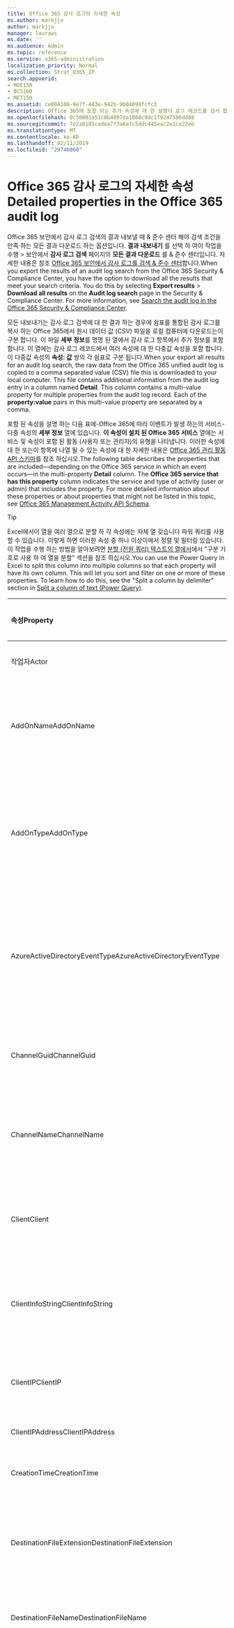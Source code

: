 ```yaml
---
title: Office 365 감사 로그의 자세한 속성
ms.author: markjjo
author: markjjo
manager: laurawi
ms.date: ''
ms.audience: Admin
ms.topic: reference
ms.service: o365-administration
localization_priority: Normal
ms.collection: Strat_O365_IP
search.appverid:
- MOE150
- BCS160
- MET150
ms.assetid: ce004100-9e7f-443e-942b-9b04098fcfc3
description: Office 365에 포함 되는 추가 속성에 대 한 설명이 로그 레코드를 감사 합니다.
ms.openlocfilehash: 0c50001a51c0b4097da1080c9dc1f9247506dd08
ms.sourcegitcommit: 7e2a0185cadea7f3a6afc5ddc445eac2e1ce22eb
ms.translationtype: MT
ms.contentlocale: ko-KR
ms.lasthandoff: 02/11/2019
ms.locfileid: "29740860"
---
```

# <a name="detailed-properties-in-the-office-365-audit-log"></a><span data-ttu-id="ecadb-103">Office 365 감사 로그의 자세한 속성</span><span class="sxs-lookup"><span data-stu-id="ecadb-103">Detailed properties in the Office 365 audit log</span></span>

<span data-ttu-id="ecadb-p101">Office 365 보안에서 감사 로그 검색의 결과 내보낼 때 &amp; 준수 센터 해야 검색 조건을 만족 하는 모든 결과 다운로드 하는 옵션입니다. **결과 내보내기** 를 선택 하 여이 작업을 수행 \> 보안에서 **감사 로그 검색** 페이지의 **모든 결과 다운로드** 를 &amp; 준수 센터입니다. 자세한 내용은 참조 [Office 365 보안에서 감사 로그를 검색 &amp; 준수 센터](search-the-audit-log-in-security-and-compliance.md)합니다.</span><span class="sxs-lookup"><span data-stu-id="ecadb-p101">When you export the results of an audit log search from the Office 365 Security &amp; Compliance Center, you have the option to download all the results that meet your search criteria. You do this by selecting **Export results** \> **Download all results** on the **Audit log search** page in the Security &amp; Compliance Center. For more information, see [Search the audit log in the Office 365 Security &amp; Compliance Center](search-the-audit-log-in-security-and-compliance.md).</span></span>
  
 <span data-ttu-id="ecadb-p102">모든 내보내기는 감사 로그 검색에 대 한 결과 하는 경우에 쉼표를 통합된 감사 로그를 복사 하는 Office 365에서 원시 데이터 값 (CSV) 파일을 로컬 컴퓨터에 다운로드는이 구분 합니다. 이 파일 **세부 정보**를 명명 된 열에서 감사 로그 항목에서 추가 정보를 포함 합니다. 이 열에는 감사 로그 레코드에서 여러 속성에 대 한 다중값 속성을 포함 합니다. 이 다중값 속성의 **속성: 값** 쌍의 각 쉼표로 구분 됩니다.</span><span class="sxs-lookup"><span data-stu-id="ecadb-p102">When your export all results for an audit log search, the raw data from the Office 365 unified audit log is copied to a comma separated value (CSV) file this is downloaded to your local computer. This file contains additional information from the audit log entry in a column named **Detail**. This column contains a multi-value property for multiple properties from the audit log record. Each of the **property:value** pairs in this multi-value property are separated by a comma.</span></span> 
  
<span data-ttu-id="ecadb-p103">포함 된 속성을 설명 하는 다음 표에-Office 365에 따라 이벤트가 발생 하는의 서비스-다중 속성의 **세부 정보** 열에 있습니다. **이 속성이 설치 된 Office 365 서비스** 열에는 서비스 및 속성이 포함 된 활동 (사용자 또는 관리자)의 유형을 나타냅니다. 이러한 속성에 대 한 또는이 항목에 나열 될 수 있는 속성에 대 한 자세한 내용은 [Office 365 관리 활동 API 스키마](https://go.microsoft.com/fwlink/p/?LinkId=717993)를 참조 하십시오.</span><span class="sxs-lookup"><span data-stu-id="ecadb-p103">The following table describes the properties that are included—depending on the Office 365 service in which an event occurs—in the multi-property **Detail** column. The **Office 365 service that has this property** column indicates the service and type of activity (user or admin) that includes the property. For more detailed information about these properties or about properties that might not be listed in this topic, see [Office 365 Management Activity API Schema](https://go.microsoft.com/fwlink/p/?LinkId=717993).</span></span>
  
> [!TIP]
> <span data-ttu-id="ecadb-p104">Excel에서이 열을 여러 열으로 분할 하 각 속성에는 자체 열 갖습니다 파워 쿼리를 사용할 수 있습니다. 이렇게 하면 이러한 속성 중 하나 이상이에서 정렬 및 필터링 있습니다. 이 작업을 수행 하는 방법을 알아보려면 [분할 (전원 쿼리) 텍스트의 열에서](https://support.office.com/article/5282d425-6dd0-46ca-95bf-8e0da9539662)에서 "구분 기호로 사용 하 여 열을 분할" 섹션을 참조 하십시오.</span><span class="sxs-lookup"><span data-stu-id="ecadb-p104">You can use the Power Query in Excel to split this column into multiple columns so that each property will have its own column. This will let you sort and filter on one or more of these properties. To learn how to do this, see the "Split a column by delimiter" section in [Split a column of text (Power Query)](https://support.office.com/article/5282d425-6dd0-46ca-95bf-8e0da9539662).</span></span> 
  
|<span data-ttu-id="ecadb-117">**속성**</span><span class="sxs-lookup"><span data-stu-id="ecadb-117">**Property**</span></span>|<span data-ttu-id="ecadb-118">**설명**</span><span class="sxs-lookup"><span data-stu-id="ecadb-118">**Description**</span></span>|<span data-ttu-id="ecadb-119">**이 속성에는 office 365 서비스**</span><span class="sxs-lookup"><span data-stu-id="ecadb-119">**Office 365 service that has this property**</span></span>|
|:-----|:-----|:-----|
|<span data-ttu-id="ecadb-120">작업자</span><span class="sxs-lookup"><span data-stu-id="ecadb-120">Actor</span></span>  <br/> |<span data-ttu-id="ecadb-121">작업을 수행 하는 사용자 또는 서비스 계정입니다.</span><span class="sxs-lookup"><span data-stu-id="ecadb-121">The user or service account that performed the action.</span></span> |<span data-ttu-id="ecadb-122">Azure Active Directory</span><span class="sxs-lookup"><span data-stu-id="ecadb-122">Azure Active Directory</span></span>  <br/> |
|<span data-ttu-id="ecadb-123">AddOnName</span><span class="sxs-lookup"><span data-stu-id="ecadb-123">AddOnName</span></span>  <br/> |<span data-ttu-id="ecadb-p105">추가 기능을 추가, 제거 또는 팀에서 업데이트 된의 이름입니다. 추가 기능에서 Microsoft 팀의 유형은 bot, 연결선, 또는 탭 합니다.</span><span class="sxs-lookup"><span data-stu-id="ecadb-p105">The name of an add-on that was added, removed, or updated in a team. The type of add-ons in Microsoft Teams are a bot, a connector, or a tab.</span></span>  <br/> |<span data-ttu-id="ecadb-126">Microsoft Teams</span><span class="sxs-lookup"><span data-stu-id="ecadb-126">Microsoft Teams</span></span>  <br/> |
|<span data-ttu-id="ecadb-127">AddOnType</span><span class="sxs-lookup"><span data-stu-id="ecadb-127">AddOnType</span></span>  <br/> |<span data-ttu-id="ecadb-p106">종류 추가, 제거 되었거나 팀에서 업데이트 하는 추가 기능입니다. 다음 값에는 추가 기능 유형을 나타냅니다.</span><span class="sxs-lookup"><span data-stu-id="ecadb-p106">The type of an add-on that was added, removed, or updated in a team. The following values indicate the type of add-on.  </span></span><br/> <span data-ttu-id="ecadb-130">**1** -bot을 나타냅니다.</span><span class="sxs-lookup"><span data-stu-id="ecadb-130">**1** - Indicates a bot.</span></span><br/> <span data-ttu-id="ecadb-131">**2** -커넥터를 나타냅니다.</span><span class="sxs-lookup"><span data-stu-id="ecadb-131">**2** - Indicates a connector.</span></span><br/> <span data-ttu-id="ecadb-132">**3** -탭을 나타냅니다.</span><span class="sxs-lookup"><span data-stu-id="ecadb-132">**3** - Indicates a tab.</span></span> |<span data-ttu-id="ecadb-133">Microsoft Teams</span><span class="sxs-lookup"><span data-stu-id="ecadb-133">Microsoft Teams</span></span>  <br/> |
|<span data-ttu-id="ecadb-134">AzureActiveDirectoryEventType</span><span class="sxs-lookup"><span data-stu-id="ecadb-134">AzureActiveDirectoryEventType</span></span>  <br/> |<span data-ttu-id="ecadb-p107">Azure Active Directory 이벤트의 형식입니다. 다음 값은 이벤트의 종류를 나타냅니다.</span><span class="sxs-lookup"><span data-stu-id="ecadb-p107">The type of Azure Active Directory event. The following values indicate the type of event.  </span></span><br/> <span data-ttu-id="ecadb-137">**0** -계정 로그인 이벤트를 나타냅니다.</span><span class="sxs-lookup"><span data-stu-id="ecadb-137">**0** - Indicates an account login event.</span></span><br/> <span data-ttu-id="ecadb-138">**1** -Azure 응용 프로그램 보안 이벤트를 나타냅니다.</span><span class="sxs-lookup"><span data-stu-id="ecadb-138">**1** - Indicates an Azure application security event.</span></span> |<span data-ttu-id="ecadb-139">Azure Active Directory</span><span class="sxs-lookup"><span data-stu-id="ecadb-139">Azure Active Directory</span></span>  <br/> |
|<span data-ttu-id="ecadb-140">ChannelGuid</span><span class="sxs-lookup"><span data-stu-id="ecadb-140">ChannelGuid</span></span>  <br/> |<span data-ttu-id="ecadb-p108">Microsoft 팀의 채널의 ID입니다. 채널에 있는 팀 **TeamName** 및 **TeamGuid** 속성에 의해 식별 됩니다.</span><span class="sxs-lookup"><span data-stu-id="ecadb-p108">The ID of a Microsoft Teams channel. The team that the channel is located in is identified by the **TeamName** and **TeamGuid** properties.  </span></span><br/> |<span data-ttu-id="ecadb-143">Microsoft Teams</span><span class="sxs-lookup"><span data-stu-id="ecadb-143">Microsoft Teams</span></span>  <br/> |
|<span data-ttu-id="ecadb-144">ChannelName</span><span class="sxs-lookup"><span data-stu-id="ecadb-144">ChannelName</span></span>  <br/> |<span data-ttu-id="ecadb-p109">Microsoft 팀의 채널의 이름입니다. 채널에 있는 팀 **TeamName** 및 **TeamGuid** 속성에 의해 식별 됩니다.</span><span class="sxs-lookup"><span data-stu-id="ecadb-p109">The name of a Microsoft Teams channel. The team that the channel is located in is identified by the **TeamName** and **TeamGuid** properties.  </span></span><br/> |<span data-ttu-id="ecadb-147">Microsoft Teams</span><span class="sxs-lookup"><span data-stu-id="ecadb-147">Microsoft Teams</span></span>  <br/> |
|<span data-ttu-id="ecadb-148">Client</span><span class="sxs-lookup"><span data-stu-id="ecadb-148">Client</span></span>  <br/> |<span data-ttu-id="ecadb-149">클라이언트 장치, 운영 체제, 장치 및 로그인 이벤트 (예: Nokia Lumia 920;에 사용 되는 장치 브라우저 Windows Phone 8; IE 모바일 11)입니다.</span><span class="sxs-lookup"><span data-stu-id="ecadb-149">The client device, the device OS, and the device browser used for the login event (for example, Nokia Lumia 920; Windows Phone 8; IE Mobile 11).</span></span>  <br/> |<span data-ttu-id="ecadb-150">Azure Active Directory</span><span class="sxs-lookup"><span data-stu-id="ecadb-150">Azure Active Directory</span></span>  <br/> |
|<span data-ttu-id="ecadb-151">ClientInfoString</span><span class="sxs-lookup"><span data-stu-id="ecadb-151">ClientInfoString</span></span>  <br/> |<span data-ttu-id="ecadb-152">브라우저 버전, Outlook 버전 및 모바일 장치 정보 등의 작업을 수행 하는데 사용 된 전자 메일 클라이언트에 대 한 정보</span><span class="sxs-lookup"><span data-stu-id="ecadb-152">Information about the email client that was used to perform the operation, such as a browser version, Outlook version, and mobile device information</span></span>  <br/> |<span data-ttu-id="ecadb-153">Exchange (사서함 활동)</span><span class="sxs-lookup"><span data-stu-id="ecadb-153">Exchange (mailbox activity)</span></span>  <br/> |
|<span data-ttu-id="ecadb-154">ClientIP</span><span class="sxs-lookup"><span data-stu-id="ecadb-154">ClientIP</span></span>  <br/> |<span data-ttu-id="ecadb-p110">작업 기록 되었는지 때 사용 된 장치의 IP 주소입니다. IP 주소는 IPv4 또는 IPv6 주소 형식으로 표시 됩니다.</span><span class="sxs-lookup"><span data-stu-id="ecadb-p110">The IP address of the device that was used when the activity was logged. The IP address is displayed in either an IPv4 or IPv6 address format.</span></span>  <br/> |<span data-ttu-id="ecadb-157">Exchange와 Azure Active Directory</span><span class="sxs-lookup"><span data-stu-id="ecadb-157">Exchange and Azure Active Directory</span></span>  <br/> |
|<span data-ttu-id="ecadb-158">ClientIPAddress</span><span class="sxs-lookup"><span data-stu-id="ecadb-158">ClientIPAddress</span></span>  <br/> |<span data-ttu-id="ecadb-159">ClientIP와 동일 합니다.</span><span class="sxs-lookup"><span data-stu-id="ecadb-159">Same as ClientIP.</span></span>  <br/> |<span data-ttu-id="ecadb-160">SharePoint</span><span class="sxs-lookup"><span data-stu-id="ecadb-160">SharePoint</span></span>  <br/> |
|<span data-ttu-id="ecadb-161">CreationTime</span><span class="sxs-lookup"><span data-stu-id="ecadb-161">CreationTime</span></span>  <br/> |<span data-ttu-id="ecadb-162">날짜 및 시간에서 UTC Coordinated Universal Time ()는 작업을 수행 하는 사용자입니다.</span><span class="sxs-lookup"><span data-stu-id="ecadb-162">The date and time in Coordinated Universal Time (UTC) when the user performed the activity.</span></span>  <br/> |<span data-ttu-id="ecadb-163">모두</span><span class="sxs-lookup"><span data-stu-id="ecadb-163">All</span></span>  <br/> |
|<span data-ttu-id="ecadb-164">DestinationFileExtension</span><span class="sxs-lookup"><span data-stu-id="ecadb-164">DestinationFileExtension</span></span>  <br/> |<span data-ttu-id="ecadb-p111">복사 또는 이동 된 파일의 파일 확장명입니다. 이 속성은 FileCopied 및 FileMoved 사용자 작업에 대해서만 표시 됩니다.</span><span class="sxs-lookup"><span data-stu-id="ecadb-p111">The file extension of a file that is copied or moved. This property is displayed only for the FileCopied and FileMoved user activities.</span></span>  <br/> |<span data-ttu-id="ecadb-167">SharePoint</span><span class="sxs-lookup"><span data-stu-id="ecadb-167">SharePoint</span></span>  <br/> |
|<span data-ttu-id="ecadb-168">DestinationFileName</span><span class="sxs-lookup"><span data-stu-id="ecadb-168">DestinationFileName</span></span>  <br/> |<span data-ttu-id="ecadb-p112">파일의 이름을 복사 하거나 이동 합니다. 이 속성은 FileCopied 및 FileMoved 작업에 대해서만 표시 됩니다.</span><span class="sxs-lookup"><span data-stu-id="ecadb-p112">The name of the file is copied or moved. This property is displayed only for the FileCopied and FileMoved actions.</span></span>  <br/> |<span data-ttu-id="ecadb-171">SharePoint</span><span class="sxs-lookup"><span data-stu-id="ecadb-171">SharePoint</span></span>  <br/> |
|<span data-ttu-id="ecadb-172">DestinationRelativeUrl</span><span class="sxs-lookup"><span data-stu-id="ecadb-172">DestinationRelativeUrl</span></span>  <br/> |<span data-ttu-id="ecadb-p113">파일을 복사 하거나 이동 대상 폴더의 URL입니다. **SiteURL**, **DestinationRelativeURL**, 및 **DestinationFileName** 속성에 대 한 값의 조합이 복사한 파일에 대 한 전체 경로 이름을 **ObjectID** 속성에 대 한 값과 같습니다. 이 속성은 FileCopied 및 FileMoved 사용자 작업에 대해서만 표시 됩니다.</span><span class="sxs-lookup"><span data-stu-id="ecadb-p113">The URL of the destination folder where a file is copied or moved. The combination of the values for the **SiteURL**, the **DestinationRelativeURL**, and the **DestinationFileName** properties is the same as the value for the **ObjectID** property, which is the full path name for the file that was copied. This property is displayed only for the FileCopied and FileMoved user activities.  </span></span><br/> |<span data-ttu-id="ecadb-176">SharePoint</span><span class="sxs-lookup"><span data-stu-id="ecadb-176">SharePoint</span></span>  <br/> |
|<span data-ttu-id="ecadb-177">EventSource</span><span class="sxs-lookup"><span data-stu-id="ecadb-177">EventSource</span></span>  <br/> |<span data-ttu-id="ecadb-p114">SharePoint에서 이벤트가 발생 했음을 나타냅니다. 가능한 값은 **SharePoint** 및 **ObjectModel**합니다.</span><span class="sxs-lookup"><span data-stu-id="ecadb-p114">Identifies that an event occurred in SharePoint. Possible values are **SharePoint** and **ObjectModel**.  </span></span><br/> |<span data-ttu-id="ecadb-180">SharePoint</span><span class="sxs-lookup"><span data-stu-id="ecadb-180">SharePoint</span></span>  <br/> |
|<span data-ttu-id="ecadb-181">ExternalAccess</span><span class="sxs-lookup"><span data-stu-id="ecadb-181">ExternalAccess</span></span>  <br/> |<span data-ttu-id="ecadb-p115">Exchange 관리 작업에 대 한 데이터 센터 서비스 계정이 나 Microsoft 데이터 센터 담당자가 조직에서 사용자가 또는 위임 된 관리자가 cmdlet을 실행 하는지 여부를 지정 합니다. **False** 값 cmdlet은 조직에서 사용자에 의해 실행 된 하는 것을 나타냅니다. 데이터 센터 담당자, 데이터 센터 서비스 계정 또는 위임 된 관리자를 통해 cmdlet을 실행 하는 값은 **True** 를 나타냅니다.</span><span class="sxs-lookup"><span data-stu-id="ecadb-p115">For Exchange admin activity, specifies whether the cmdlet was run by a user in your organization, by Microsoft datacenter personnel or a datacenter service account, or by a delegated administrator. The value **False** indicates that the cmdlet was run by someone in your organization. The value **True** indicates that the cmdlet was run by datacenter personnel, a datacenter service account, or a delegated administrator.  </span></span><br/> <span data-ttu-id="ecadb-185">Exchange 사서함 활동에 대 한 조직 외부 사용자가 사서함 액세스 하는지 여부를 지정 합니다.</span><span class="sxs-lookup"><span data-stu-id="ecadb-185">For Exchange mailbox activity, specifies whether a mailbox was accessed by a user outside your organization.</span></span>  <br/> |<span data-ttu-id="ecadb-186">Exchange</span><span class="sxs-lookup"><span data-stu-id="ecadb-186">Exchange</span></span>  <br/> |
|<span data-ttu-id="ecadb-187">ExtendedProperties</span><span class="sxs-lookup"><span data-stu-id="ecadb-187">ExtendedProperties</span></span>  <br/> |<span data-ttu-id="ecadb-188">확장 된 속성에 대 한는 Azure Active Directory 이벤트입니다.</span><span class="sxs-lookup"><span data-stu-id="ecadb-188">The extended properties for an the Azure Active Directory event.</span></span>  <br/> |<span data-ttu-id="ecadb-189">Azure Active Directory</span><span class="sxs-lookup"><span data-stu-id="ecadb-189">Azure Active Directory</span></span>  <br/> |
|<span data-ttu-id="ecadb-190">ID</span><span class="sxs-lookup"><span data-stu-id="ecadb-190">ID</span></span>  <br/> |<span data-ttu-id="ecadb-p116">보고서 항목의 ID입니다. ID는 고유 하 게 보고서 항목을 식별합니다.</span><span class="sxs-lookup"><span data-stu-id="ecadb-p116">The ID of the report entry. The ID uniquely identifies the report entry.</span></span>  <br/> |<span data-ttu-id="ecadb-193">모두</span><span class="sxs-lookup"><span data-stu-id="ecadb-193">All</span></span>  <br/> |
|<span data-ttu-id="ecadb-194">InternalLogonType</span><span class="sxs-lookup"><span data-stu-id="ecadb-194">InternalLogonType</span></span>  <br/> |<span data-ttu-id="ecadb-195">내부용으로 예약 합니다.</span><span class="sxs-lookup"><span data-stu-id="ecadb-195">Reserved for internal use.</span></span>  <br/> |<span data-ttu-id="ecadb-196">Exchange (사서함 활동)</span><span class="sxs-lookup"><span data-stu-id="ecadb-196">Exchange (mailbox activity)</span></span>  <br/> |
|<span data-ttu-id="ecadb-197">ItemType</span><span class="sxs-lookup"><span data-stu-id="ecadb-197">ItemType</span></span>  <br/> |<span data-ttu-id="ecadb-p117">액세스 또는 수정 된 개체의 형식입니다. 가능한 값에는 **파일**, **폴더**, **웹**, **사이트**, **테 넌 트**및 **DocumentLibrary**포함 됩니다.</span><span class="sxs-lookup"><span data-stu-id="ecadb-p117">The type of object that was accessed or modified. Possible values include **File**, **Folder**, **Web**, **Site**, **Tenant**, and **DocumentLibrary**.  </span></span><br/> |<span data-ttu-id="ecadb-200">SharePoint</span><span class="sxs-lookup"><span data-stu-id="ecadb-200">SharePoint</span></span>  <br/> |
|<span data-ttu-id="ecadb-201">LoginStatus</span><span class="sxs-lookup"><span data-stu-id="ecadb-201">LoginStatus</span></span>  <br/> |<span data-ttu-id="ecadb-202">발생 했을 수 있는 로그인 오류를 식별 합니다.</span><span class="sxs-lookup"><span data-stu-id="ecadb-202">Identifies login failures that might have occurred.</span></span>  <br/> |<span data-ttu-id="ecadb-203">Azure Active Directory</span><span class="sxs-lookup"><span data-stu-id="ecadb-203">Azure Active Directory</span></span>  <br/> |
|<span data-ttu-id="ecadb-204">LogonType</span><span class="sxs-lookup"><span data-stu-id="ecadb-204">LogonType</span></span>  <br/> |<span data-ttu-id="ecadb-p118">사서함 액세스의 형식입니다. 다음 값은 사서함에 액세스 한 사용자의 종류를 나타냅니다.</span><span class="sxs-lookup"><span data-stu-id="ecadb-p118">The type of mailbox access. The following values indicate the type of user who accessed the mailbox.  </span></span><br/><br/> <span data-ttu-id="ecadb-207">**0** -사서함 소유자를 나타냅니다.</span><span class="sxs-lookup"><span data-stu-id="ecadb-207">**0** - Indicates a mailbox owner.</span></span><br/> <span data-ttu-id="ecadb-208">**1** -관리자를 나타냅니다.</span><span class="sxs-lookup"><span data-stu-id="ecadb-208">**1** - Indicates an administrator.</span></span><br/> <span data-ttu-id="ecadb-209">**2** -대리자를 나타냅니다.</span><span class="sxs-lookup"><span data-stu-id="ecadb-209">**2** - Indicates a delegate.</span></span> <br/><span data-ttu-id="ecadb-210">**3** -Microsoft 데이터 센터에서 전송 서비스를 나타냅니다.</span><span class="sxs-lookup"><span data-stu-id="ecadb-210">**3** - Indicates the transport service in the Microsoft datacenter.</span></span><br/> <span data-ttu-id="ecadb-211">**4** -Microsoft 데이터 센터에서 서비스 계정을 나타냅니다.</span><span class="sxs-lookup"><span data-stu-id="ecadb-211">**4** - Indicates a   service account in the Microsoft datacenter.</span></span> <br/><span data-ttu-id="ecadb-212">**6** -위임 된 관리자를 나타냅니다.</span><span class="sxs-lookup"><span data-stu-id="ecadb-212">**6** - Indicates a delegated administrator.</span></span> |<span data-ttu-id="ecadb-213">Exchange (사서함 활동)</span><span class="sxs-lookup"><span data-stu-id="ecadb-213">Exchange (mailbox activity)</span></span>  <br/> |
|<span data-ttu-id="ecadb-214">MailboxGuid</span><span class="sxs-lookup"><span data-stu-id="ecadb-214">MailboxGuid</span></span>  <br/> |<span data-ttu-id="ecadb-215">사서함에 액세스 하는 Exchange GUID입니다.</span><span class="sxs-lookup"><span data-stu-id="ecadb-215">The Exchange GUID of the mailbox that was accessed.</span></span>  <br/> |<span data-ttu-id="ecadb-216">Exchange (사서함 활동)</span><span class="sxs-lookup"><span data-stu-id="ecadb-216">Exchange (mailbox activity)</span></span>  <br/> |
|<span data-ttu-id="ecadb-217">MailboxOwnerUPN</span><span class="sxs-lookup"><span data-stu-id="ecadb-217">MailboxOwnerUPN</span></span>  <br/> |<span data-ttu-id="ecadb-218">액세스 된 사서함을 소유한 사용자의 전자 메일 주소입니다.</span><span class="sxs-lookup"><span data-stu-id="ecadb-218">The email address of the person who owns the mailbox that was accessed.</span></span>  <br/> |<span data-ttu-id="ecadb-219">Exchange (사서함 활동)</span><span class="sxs-lookup"><span data-stu-id="ecadb-219">Exchange (mailbox activity)</span></span>  <br/> |
|<span data-ttu-id="ecadb-220">구성원</span><span class="sxs-lookup"><span data-stu-id="ecadb-220">Members</span></span>  <br/> |<span data-ttu-id="ecadb-p119">추가 되거나 팀에서 제거 된 사용자를 나열 합니다. 다음 값은 사용자에 게 할당 된 역할 종류를 나타냅니다.</span><span class="sxs-lookup"><span data-stu-id="ecadb-p119">Lists the users that have been added or removed from a team. The following values indicate the Role type assigned to the user.  </span></span><br/><br/> <span data-ttu-id="ecadb-223">**1** -소유자 역할을 나타냅니다.</span><span class="sxs-lookup"><span data-stu-id="ecadb-223">**1** - Indicates  the Owner role.</span></span><br/> <span data-ttu-id="ecadb-224">**2** -구성원 역할을 나타냅니다.</span><span class="sxs-lookup"><span data-stu-id="ecadb-224">**2** - Indicates the Member role.</span></span><br/> <span data-ttu-id="ecadb-225">**3** -게스트 역할을 나타냅니다.</span><span class="sxs-lookup"><span data-stu-id="ecadb-225">**3** - Indicates the Guest role.</span></span> <br/><br/><span data-ttu-id="ecadb-226">Members 속성에는 구성원의 전자 메일 주소 및 사용자 조직의 이름이 포함 됩니다.</span><span class="sxs-lookup"><span data-stu-id="ecadb-226">The Members property also includes the name of your organization, and the member's email address.</span></span>  <br/> |<span data-ttu-id="ecadb-227">Microsoft Teams</span><span class="sxs-lookup"><span data-stu-id="ecadb-227">Microsoft Teams</span></span>  <br/> |
|<span data-ttu-id="ecadb-228">ModifiedProperties (이름, NewValue, OldValue)</span><span class="sxs-lookup"><span data-stu-id="ecadb-228">ModifiedProperties (Name, NewValue, OldValue)</span></span>  <br/> |<span data-ttu-id="ecadb-p120">속성에 대 한 사이트 또는 사이트 모음 관리자 그룹의 구성원으로 사용자를 추가 하는 등의 관리 이벤트가 포함 됩니다. 속성 (예: 사이트 관리자 그룹)에 수정 된 속성의 이름이 포함 된 새 속성 값은 수정 된 (예: 사용자의 사이트 관리자 및 수정 된 개체의 이전 값으로 추가 되었습니다.</span><span class="sxs-lookup"><span data-stu-id="ecadb-p120">The property is included for admin events, such as adding a user as a member of a site or a site collection admin group. The property includes the name of the property that was modified (for example, the Site Admin group) the new value of the modified property (such the user who was added as a site admin, and the previous value of the modified object.</span></span>  <br/> |<span data-ttu-id="ecadb-231">모든 (관리 활동)</span><span class="sxs-lookup"><span data-stu-id="ecadb-231">All (admin activity)</span></span>  <br/> |
|<span data-ttu-id="ecadb-232">ObjectID</span><span class="sxs-lookup"><span data-stu-id="ecadb-232">ObjectID</span></span>  <br/> |<span data-ttu-id="ecadb-233">Exchange 관리자 감사 로깅, cmdlet에 의해 수정 된 개체의 이름입니다.</span><span class="sxs-lookup"><span data-stu-id="ecadb-233">For Exchange admin audit logging, the name of the object that was modified by the cmdlet.</span></span>  <br/> <span data-ttu-id="ecadb-234">개발자를 위한 SharePoint 작업, 파일 또는 사용자가 액세스 하는 폴더의 전체 URL 경로 이름입니다.</span><span class="sxs-lookup"><span data-stu-id="ecadb-234">For SharePoint activity, the full URL path name of the file or folder accessed by a user.</span></span>  <br/> <span data-ttu-id="ecadb-235">Azure AD 작업용으로 수정한 사용자 계정의 이름입니다.</span><span class="sxs-lookup"><span data-stu-id="ecadb-235">For Azure AD activity, the name of the user account that was modified.</span></span>  <br/> |<span data-ttu-id="ecadb-236">모두</span><span class="sxs-lookup"><span data-stu-id="ecadb-236">All</span></span>  <br/> |
|<span data-ttu-id="ecadb-237">작업</span><span class="sxs-lookup"><span data-stu-id="ecadb-237">Operation</span></span>  <br/> |<span data-ttu-id="ecadb-p121">사용자 또는 관리자 작업의 이름입니다. 이 속성의 값 값에 해당 하는 **활동** 에 선택 된 드롭다운 목록입니다. 선택 된 **모든 작업에 대 한 결과 표시** 하는 경우 보고서 모든 서비스에 대 한 모든 사용자 및 관리자 작업에 대 한 항목이 포함 됩니다. Office 365 감사 로그에 기록 되는 작업 활동에 대 한 참조 **Audited 활동** 탭에서 [Office 365 보안에서 감사 로그를 검색 &amp; 준수 센터](search-the-audit-log-in-security-and-compliance.md)합니다.</span><span class="sxs-lookup"><span data-stu-id="ecadb-p121">The name of the user or admin activity. The value of this property corresponds to the value that was selected in the **Activities** drop down list. If **Show results for all activities** was selected, the report will included entries for all user and admin activities for all services. For a description of the operations/activities that are logged in the Office 365 audit log, see the **Audited activities** tab in [Search the audit log in the Office 365 Security &amp; Compliance Center](search-the-audit-log-in-security-and-compliance.md).  </span></span><br/> <span data-ttu-id="ecadb-242">Exchange 관리 작업에 대 한이 속성은 실행 된 cmdlet의 이름을 식별 합니다.</span><span class="sxs-lookup"><span data-stu-id="ecadb-242">For Exchange admin activity, this property identifies the name of the cmdlet that was run.</span></span>  <br/> |<span data-ttu-id="ecadb-243">모두</span><span class="sxs-lookup"><span data-stu-id="ecadb-243">All</span></span>  <br/> |
|<span data-ttu-id="ecadb-244">OrganizationID</span><span class="sxs-lookup"><span data-stu-id="ecadb-244">OrganizationID</span></span>  <br/> |<span data-ttu-id="ecadb-245">Office 365 조직에 대 한 GUID입니다.</span><span class="sxs-lookup"><span data-stu-id="ecadb-245">The GUID for your Office 365 organization.</span></span>  <br/> |<span data-ttu-id="ecadb-246">모두</span><span class="sxs-lookup"><span data-stu-id="ecadb-246">All</span></span>  <br/> |
|<span data-ttu-id="ecadb-247">경로</span><span class="sxs-lookup"><span data-stu-id="ecadb-247">Path</span></span>  <br/> |<span data-ttu-id="ecadb-p122">메시지에 액세스 하는 위치한 사서함 폴더의 이름입니다. 이 속성은 또한 where a 폴더 식별에 메시지를 만들거나 복사/이동 합니다.</span><span class="sxs-lookup"><span data-stu-id="ecadb-p122">The name of the mailbox folder where the message that was accessed is located. This property also identifies the folder a where a message is created in or copied/moved to.</span></span>  <br/> |<span data-ttu-id="ecadb-250">Exchange (사서함 활동)</span><span class="sxs-lookup"><span data-stu-id="ecadb-250">Exchange (mailbox activity)</span></span>  <br/> |
|<span data-ttu-id="ecadb-251">매개 변수</span><span class="sxs-lookup"><span data-stu-id="ecadb-251">Parameters</span></span>  <br/> |<span data-ttu-id="ecadb-252">Exchange 관리 작업, 이름 및 작업 속성에서 식별 되는 cmdlet과 함께 사용 된 모든 매개 변수에 대 한 값입니다.</span><span class="sxs-lookup"><span data-stu-id="ecadb-252">For Exchange admin activity, the name and value for all parameters that were used with the cmdlet that is identified in the Operation property.</span></span>  <br/> |<span data-ttu-id="ecadb-253">Exchange (관리 활동)</span><span class="sxs-lookup"><span data-stu-id="ecadb-253">Exchange (admin activity)</span></span>  <br/> |
|<span data-ttu-id="ecadb-254">RecordType</span><span class="sxs-lookup"><span data-stu-id="ecadb-254">RecordType</span></span>  <br/> |<span data-ttu-id="ecadb-p123">레코드에 지정 된 작업의 형식입니다. 다음 값은 레코드 종류를 나타냅니다.</span><span class="sxs-lookup"><span data-stu-id="ecadb-p123">The type of operation indicated by the record. The following values indicate the record type.  </span></span><br/><br/> <span data-ttu-id="ecadb-257">**1** -Exchange 관리자 감사 로그에서 레코드를 나타냅니다.</span><span class="sxs-lookup"><span data-stu-id="ecadb-257">**1** - Indicates a record from the  Exchange  admin audit log.</span></span> <br/><span data-ttu-id="ecadb-258">**2** -선별 사서함 항목에서 수행 되는 작업에 대 한 Exchange 사서함 감사 로그에서 레코드를 나타냅니다.</span><span class="sxs-lookup"><span data-stu-id="ecadb-258">**2** - Indicates a record from the  Exchange  mailbox audit log for an operation performed on a singled mailbox item.</span></span> <br/><span data-ttu-id="ecadb-p124">또한 **3** -Exchange 사서함 감사 로그에서 레코드를 나타냅니다. 이 레코드 종류 (예: 여러 항목을 지운 편지함 폴더로 이동 또는 여러 항목을 영구적으로 삭제) 원본 사서함에서 여러 항목에 대해 작업을 수행 하는 것을 나타냅니다.</span><span class="sxs-lookup"><span data-stu-id="ecadb-p124">**3** - Also indicates a record from the  Exchange  mailbox audit log. This record type indicates the operation was performed on multiple items in the source mailbox (such as moving multiple items to the Deleted Items folder or permanently deleting multiple items). </span></span><br/><span data-ttu-id="ecadb-261">**4** -관리자 또는 사이트에 사용 권한을 할당 하는 사용자가 예: sharepoint에서 사이트 관리 작업을 나타냅니다.</span><span class="sxs-lookup"><span data-stu-id="ecadb-261">**4** - Indicates a site admin operation in SharePoint, such as an administrator or user assigning permissions to a site.</span></span> <br/><span data-ttu-id="ecadb-262">**6** -파일 또는 폴더와 관련 된 작업 보기 또는 파일을 수정 하는 사용자와 같은 sharepoint에서 나타냅니다.</span><span class="sxs-lookup"><span data-stu-id="ecadb-262">**6** - Indicates a file or folder-related operation in SharePoint, such as a user viewing or modifying a file.</span></span> <br/><span data-ttu-id="ecadb-263">**8** -Azure Active Directory에서 수행 되는 관리 작업을 나타냅니다.</span><span class="sxs-lookup"><span data-stu-id="ecadb-263">**8** - Indicates an admin operation performed in Azure Active Directory.</span></span> <br/><span data-ttu-id="ecadb-p125">**9** -Azure Active Directory에서 로그온 이벤트 OrgId를 나타냅니다. 이 레코드 종류는 사용 되지 않습니다.</span><span class="sxs-lookup"><span data-stu-id="ecadb-p125">**9** - Indicates  OrgId logon events in Azure Active Directory. This record type is being deprecated. </span></span><br/><span data-ttu-id="ecadb-266">**10** -데이터 센터에서 Microsoft 담당자가 수행한 보안 cmdlet 이벤트를 나타냅니다.</span><span class="sxs-lookup"><span data-stu-id="ecadb-266">**10** - Indicates security cmdlet events that were performed by Microsoft personnel in the data center.</span></span> <br/><span data-ttu-id="ecadb-267">**11** -SharePoint에서 손실 방지 (DLP) 이벤트 데이터를 나타냅니다.</span><span class="sxs-lookup"><span data-stu-id="ecadb-267">**11** - Indicates Data loss protection (DLP) events in SharePoint.</span></span><br/> <span data-ttu-id="ecadb-268">**12** -이벤트 라를 나타냅니다.</span><span class="sxs-lookup"><span data-stu-id="ecadb-268">**12** - Indicates Sway events.</span></span> <br/><span data-ttu-id="ecadb-p126">**13** -Exchange, DLP 정책 통합을 구성 하는 경우의 이벤트를 DLP를 나타냅니다. Exchange 전송 규칙을 기반으로 DLP 이벤트 지원 되지 않습니다.</span><span class="sxs-lookup"><span data-stu-id="ecadb-p126">**13** - Indicates DLP events in Exchange, when configured with a unified a DLP policy. DLP events based on Exchange transport rules aren't supported.</span></span><br><span data-ttu-id="ecadb-271">**14** -SharePoint에서 공유 이벤트를 나타냅니다.</span><span class="sxs-lookup"><span data-stu-id="ecadb-271">**14** - Indicates sharing events in SharePoint.</span></span><br/> <span data-ttu-id="ecadb-272">**15** -Azure Active Directory에서 로그온 이벤트 나타냅니다 보안 토큰 서비스 (STS).</span><span class="sxs-lookup"><span data-stu-id="ecadb-272">**15** - Indicates Secure Token Service (STS) logon events in Azure Active Directory.</span></span> <br/><span data-ttu-id="ecadb-273">**18** -나타냅니다 보안 &amp; 준수 센터 이벤트입니다.</span><span class="sxs-lookup"><span data-stu-id="ecadb-273">**18** - Indicates Security &amp; Compliance Center events.</span></span> <br/><span data-ttu-id="ecadb-274">**20** -이벤트 Power BI를 나타냅니다.</span><span class="sxs-lookup"><span data-stu-id="ecadb-274">**20** - Indicates Power BI events.</span></span> <br/><span data-ttu-id="ecadb-275">**21**-이벤트 Dynamics 365 나타냅니다.</span><span class="sxs-lookup"><span data-stu-id="ecadb-275">**21**- Indicates Dynamics 365 events.</span></span><br/><span data-ttu-id="ecadb-276">**22** -이벤트 Yammer를 나타냅니다.</span><span class="sxs-lookup"><span data-stu-id="ecadb-276">**22** - Indicates Yammer events.</span></span> <br/><span data-ttu-id="ecadb-277">**23** -비즈니스 이벤트에 대 한 Skype를 나타냅니다.</span><span class="sxs-lookup"><span data-stu-id="ecadb-277">**23** - Indicates Skype for Business events.</span></span> <br/><span data-ttu-id="ecadb-p127">**24** -eDiscovery 이벤트를 나타냅니다. 이 레코드 종류 나타냅니다 콘텐츠 검색을 실행 하 고 보안에서 eDiscovery 사례를 관리 하 여 수행 된 활동 &amp; 준수 센터입니다. 자세한 내용은 감사 로그는 Office 365의 eDiscovery 활동에 대 한 검색을 참조 하십시오.</span><span class="sxs-lookup"><span data-stu-id="ecadb-p127">**24** - Indicates eDiscovery events. This record type indicates activities that were performed by running content searches and managing eDiscovery cases in the Security &amp; Compliance Center. For more information, see Search for eDiscovery activities in the Office 365 audit log.</span></span><br/><span data-ttu-id="ecadb-281">**25, 26, 또는 27** -이벤트 Microsoft 팀의를 나타냅니다.</span><span class="sxs-lookup"><span data-stu-id="ecadb-281">**25, 26, or 27** - Indicates Microsoft Teams events.</span></span> <br/><span data-ttu-id="ecadb-282">**28** -피싱 및 맬웨어 이벤트에서 Exchange Online Protection 및 Office 365 고급 위협 보호 이벤트를 나타냅니다.</span><span class="sxs-lookup"><span data-stu-id="ecadb-282">**28** - Indicates phishing and malware events from Exchange Online Protection and Office 365 Advanced Threat Protection events.</span></span><br/> <span data-ttu-id="ecadb-283">**30** -이벤트 Microsoft 흐름을 나타냅니다.</span><span class="sxs-lookup"><span data-stu-id="ecadb-283">**30** - Indicates Microsoft Flow events.</span></span><br/> <span data-ttu-id="ecadb-284">**32** -Microsoft 스트림 지정 된 이벤트입니다.</span><span class="sxs-lookup"><span data-stu-id="ecadb-284">**32** - Indicated Microsoft Stream events.</span></span><br/> <span data-ttu-id="ecadb-285">**35** -이벤트 Microsoft Project를 나타냅니다.</span><span class="sxs-lookup"><span data-stu-id="ecadb-285">**35** - Indicates Microsoft Project events.</span></span> <br/> <span data-ttu-id="ecadb-286">**36** -목록 이벤트 SharePoint를 나타냅니다.</span><span class="sxs-lookup"><span data-stu-id="ecadb-286">**36** - Indicates SharePoint list events.</span></span><br/> <span data-ttu-id="ecadb-287">**40** -나타냅니다 보안 및 규정 준수 경고 신호에서 발생 하는 이벤트입니다.</span><span class="sxs-lookup"><span data-stu-id="ecadb-287">**40** - Indicates events that results from security and compliance alert signals.</span></span><br/> <span data-ttu-id="ecadb-288">**41** -Office 365 고급 위협 보호의 안전한 링크 블록의 시간 및 블록 재정의 이벤트를 나타냅니다.</span><span class="sxs-lookup"><span data-stu-id="ecadb-288">**41** - Indicates safe links time-of-block and block override events in Office 365 Advanced Threat Protection.</span></span><br/><span data-ttu-id="ecadb-289">**47** -SharePoint, OneDrive 및 Microsoft 팀의 파일에 대 한 Office 365 고급 위협 보호에서 피싱 및 맬웨어 이벤트를 나타냅니다.</span><span class="sxs-lookup"><span data-stu-id="ecadb-289">**47** - Indicates phishing and malware events from Office 365 Advanced Threat Protection for files in SharePoint, OneDrive, and Microsoft Teams.</span></span> |<span data-ttu-id="ecadb-290">모두</span><span class="sxs-lookup"><span data-stu-id="ecadb-290">All</span></span>  <br/> |
|<span data-ttu-id="ecadb-291">ResultStatus</span><span class="sxs-lookup"><span data-stu-id="ecadb-291">ResultStatus</span></span>  <br/> |<span data-ttu-id="ecadb-292">( **Operation** 속성에 지정 된) 작업 성공 했는지 여부를 나타냅니다.</span><span class="sxs-lookup"><span data-stu-id="ecadb-292">Indicates whether the action (specified in the **Operation** property) was successful or not.</span></span>  <br/> <span data-ttu-id="ecadb-293">Exchange 관리 작업에 대 한 값은 **True** (성공) 또는 **False** (실패).</span><span class="sxs-lookup"><span data-stu-id="ecadb-293">For Exchange admin activity, the value is either **True** (successful) or **False** (failed).</span></span>  <br/> |<span data-ttu-id="ecadb-294">모두</span><span class="sxs-lookup"><span data-stu-id="ecadb-294">All</span></span>  <br/>|
|<span data-ttu-id="ecadb-295">SecurityComplianceCenterEventType</span><span class="sxs-lookup"><span data-stu-id="ecadb-295">SecurityComplianceCenterEventType</span></span>  <br/> |<span data-ttu-id="ecadb-p128">활동을 보안 했음을 나타냅니다 &amp; 준수 센터 이벤트입니다. 모든 보안 &amp; 준수 센터 활동 **0** 이 속성의 값이 포함 됩니다.</span><span class="sxs-lookup"><span data-stu-id="ecadb-p128">Indicates that the activity was a Security &amp; Compliance Center event. All Security &amp; Compliance Center activities will have a value of **0** for this property.  </span></span><br/> |<span data-ttu-id="ecadb-298">Office 365 보안 및 준수 센터</span><span class="sxs-lookup"><span data-stu-id="ecadb-298">Office 365 Security &amp; Compliance Center</span></span>  <br/> |
|<span data-ttu-id="ecadb-299">SharingType</span><span class="sxs-lookup"><span data-stu-id="ecadb-299">SharingType</span></span>  <br/> |<span data-ttu-id="ecadb-p129">자원으로 공유 하는 사용자에 게 할당 된 사용 권한을 공유의 형식입니다. 이 사용자는 **UserSharedWith** 속성에서 식별 됩니다.</span><span class="sxs-lookup"><span data-stu-id="ecadb-p129">The type of sharing permissions that was assigned to the user that the resource was shared with. This user is identified in the **UserSharedWith** property.  </span></span><br/> |<span data-ttu-id="ecadb-302">SharePoint</span><span class="sxs-lookup"><span data-stu-id="ecadb-302">SharePoint</span></span>  <br/> |
|<span data-ttu-id="ecadb-303">사이트</span><span class="sxs-lookup"><span data-stu-id="ecadb-303">Site</span></span>  <br/> |<span data-ttu-id="ecadb-304">파일 또는 사용자가 액세스 폴더가 있는 사이트의 GUID입니다.</span><span class="sxs-lookup"><span data-stu-id="ecadb-304">The GUID of the site where the file or folder accessed by the user is located.</span></span>  <br/> |<span data-ttu-id="ecadb-305">SharePoint</span><span class="sxs-lookup"><span data-stu-id="ecadb-305">SharePoint</span></span>  <br/> |
|<span data-ttu-id="ecadb-306">SiteUrl</span><span class="sxs-lookup"><span data-stu-id="ecadb-306">SiteUrl</span></span>  <br/> |<span data-ttu-id="ecadb-307">파일 또는 사용자가 액세스 폴더가 있는 사이트의 URL입니다.</span><span class="sxs-lookup"><span data-stu-id="ecadb-307">The URL of the site where the file or folder accessed by the user is located.</span></span>  <br/> |<span data-ttu-id="ecadb-308">SharePoint</span><span class="sxs-lookup"><span data-stu-id="ecadb-308">SharePoint</span></span>  <br/> |
|<span data-ttu-id="ecadb-309">SourceFileExtension</span><span class="sxs-lookup"><span data-stu-id="ecadb-309">SourceFileExtension</span></span>  <br/> |<span data-ttu-id="ecadb-p130">사용자가 액세스 하는 파일의 파일 확장명입니다. 이 속성에 액세스 하는 개체 폴더인 경우 비어 있습니다.</span><span class="sxs-lookup"><span data-stu-id="ecadb-p130">The file extension of the file that was accessed by the user. This property is blank if the object that was accessed is a folder.</span></span>  <br/> |<span data-ttu-id="ecadb-312">SharePoint</span><span class="sxs-lookup"><span data-stu-id="ecadb-312">SharePoint</span></span>  <br/> |
|<span data-ttu-id="ecadb-313">SourceFileName</span><span class="sxs-lookup"><span data-stu-id="ecadb-313">SourceFileName</span></span>  <br/> |<span data-ttu-id="ecadb-314">파일 또는 사용자가 액세스 하는 폴더의 이름입니다.</span><span class="sxs-lookup"><span data-stu-id="ecadb-314">The name of the file or folder accessed by the user.</span></span>  <br/> |<span data-ttu-id="ecadb-315">SharePoint</span><span class="sxs-lookup"><span data-stu-id="ecadb-315">SharePoint</span></span>  <br/> |
|<span data-ttu-id="ecadb-316">SourceRelativeUrl</span><span class="sxs-lookup"><span data-stu-id="ecadb-316">SourceRelativeUrl</span></span>  <br/> |<span data-ttu-id="ecadb-p131">사용자가 액세스 하는 파일이 들어 있는 폴더의 URL입니다. **SiteURL**, **SourceRelativeURL**, 및 **SourceFileName** 속성에 대 한 값의 조합이 사용자가 액세스 하 여 파일에 대 한 전체 경로 이름을 **ObjectID** 속성에 대 한 값과 같습니다.</span><span class="sxs-lookup"><span data-stu-id="ecadb-p131">The URL of the folder that contains the file accessed by the user. The combination of the values for the **SiteURL**, the **SourceRelativeURL**, and the **SourceFileName** properties is the same as the value for the **ObjectID** property, which is the full path name for the file accessed by the user.  </span></span><br/> |<span data-ttu-id="ecadb-319">SharePoint</span><span class="sxs-lookup"><span data-stu-id="ecadb-319">SharePoint</span></span>  <br/> |
|<span data-ttu-id="ecadb-320">Subject</span><span class="sxs-lookup"><span data-stu-id="ecadb-320">Subject</span></span>  <br/> |<span data-ttu-id="ecadb-321">에 액세스 하는 메시지의 제목 줄.</span><span class="sxs-lookup"><span data-stu-id="ecadb-321">The subject line of the message that was accessed.</span></span>  <br/> |<span data-ttu-id="ecadb-322">Exchange (사서함 활동)</span><span class="sxs-lookup"><span data-stu-id="ecadb-322">Exchange (mailbox activity)</span></span>  <br/> |
|<span data-ttu-id="ecadb-323">유형 매니저 탭</span><span class="sxs-lookup"><span data-stu-id="ecadb-323">TabType</span></span>  <br/> | <span data-ttu-id="ecadb-p132">탭의 종류를 추가, 제거 또는 팀에서 업데이트 합니다. 이 속성에 대 한 사용 가능한 값은:</span><span class="sxs-lookup"><span data-stu-id="ecadb-p132">The type of tab added, removed, or updated in a team. The possible values for this property are:  </span></span><br/><br/> <span data-ttu-id="ecadb-326">**Excelpin** -Excel 탭 합니다.</span><span class="sxs-lookup"><span data-stu-id="ecadb-326">**Excelpin** - An Excel tab.</span></span>  <br/> <span data-ttu-id="ecadb-327">**확장** -모든 자사 및 타사 앱입니다. 예: 플래너, VSTS, 및 양식입니다.</span><span class="sxs-lookup"><span data-stu-id="ecadb-327">**Extension** - All first-party and third-party apps; such as Planner, VSTS, and Forms.</span></span>  <br/> <span data-ttu-id="ecadb-328">**메모** -OneNote 탭 합니다.</span><span class="sxs-lookup"><span data-stu-id="ecadb-328">**Notes** - OneNote tab.</span></span>  <br/> <span data-ttu-id="ecadb-329">**Pdfpin** -A PDF 탭 합니다.</span><span class="sxs-lookup"><span data-stu-id="ecadb-329">**Pdfpin** - A PDF tab.</span></span>  <br/> <span data-ttu-id="ecadb-330">**Powerbi** -A PowerBI 탭 합니다.</span><span class="sxs-lookup"><span data-stu-id="ecadb-330">**Powerbi** - A PowerBI tab.</span></span>  <br/> <span data-ttu-id="ecadb-331">**Powerpointpin** -A PowerPoint 탭 합니다.</span><span class="sxs-lookup"><span data-stu-id="ecadb-331">**Powerpointpin** - A PowerPoint tab.</span></span>  <br/> <span data-ttu-id="ecadb-332">**Sharepointfiles** -A SharePoint 탭 합니다.</span><span class="sxs-lookup"><span data-stu-id="ecadb-332">**Sharepointfiles** - A SharePoint tab.</span></span>  <br/> <span data-ttu-id="ecadb-333">**웹 페이지** -고정 된 웹사이트 탭 합니다.</span><span class="sxs-lookup"><span data-stu-id="ecadb-333">**Webpage** - A pinned website tab.</span></span>  <br/> <span data-ttu-id="ecadb-334">**위 키 탭** -wiki 탭 합니다.</span><span class="sxs-lookup"><span data-stu-id="ecadb-334">**Wiki-tab** - A wiki tab.</span></span>  <br/> <span data-ttu-id="ecadb-335">**Wordpin** -A Word 탭 합니다.</span><span class="sxs-lookup"><span data-stu-id="ecadb-335">**Wordpin** - A Word tab.</span></span>  <br/> |<span data-ttu-id="ecadb-336">Microsoft Teams</span><span class="sxs-lookup"><span data-stu-id="ecadb-336">Microsoft Teams</span></span>  <br/> |
|<span data-ttu-id="ecadb-337">대상</span><span class="sxs-lookup"><span data-stu-id="ecadb-337">Target</span></span>  <br/> |<span data-ttu-id="ecadb-p133">( **Operation** 속성에서 확인 된) 작업에서 수행한 사용자입니다. 예, 게스트 사용자는 SharePoint 또는 Microsoft 팀에 추가 되 면 해당 사용자가이 속성에 나열 됩니다.</span><span class="sxs-lookup"><span data-stu-id="ecadb-p133">The user that the action (identified in the **Operation** property) was performed on. For example, if a guest user is added to SharePoint or a Microsoft Team, that user would be listed in this property.  </span></span><br/> |<span data-ttu-id="ecadb-340">Azure Active Directory</span><span class="sxs-lookup"><span data-stu-id="ecadb-340">Azure Active Directory</span></span>  <br/> |
|<span data-ttu-id="ecadb-341">TeamGuid</span><span class="sxs-lookup"><span data-stu-id="ecadb-341">TeamGuid</span></span>  <br/> |<span data-ttu-id="ecadb-342">Microsoft 팀에 팀의 ID입니다.</span><span class="sxs-lookup"><span data-stu-id="ecadb-342">The ID of a team in Microsoft Teams.</span></span>  <br/> |<span data-ttu-id="ecadb-343">Microsoft Teams</span><span class="sxs-lookup"><span data-stu-id="ecadb-343">Microsoft Teams</span></span>  <br/> |
|<span data-ttu-id="ecadb-344">TeamName</span><span class="sxs-lookup"><span data-stu-id="ecadb-344">TeamName</span></span>  <br/> |<span data-ttu-id="ecadb-345">Microsoft 팀에 팀의 이름입니다.</span><span class="sxs-lookup"><span data-stu-id="ecadb-345">The name of a team in Microsoft Teams.</span></span>  <br/> |<span data-ttu-id="ecadb-346">Microsoft Teams</span><span class="sxs-lookup"><span data-stu-id="ecadb-346">Microsoft Teams</span></span>  <br/> |
|<span data-ttu-id="ecadb-347">UserAgent</span><span class="sxs-lookup"><span data-stu-id="ecadb-347">UserAgent</span></span>  <br/> |<span data-ttu-id="ecadb-p134">사용자의 브라우저에 대 한 정보를 제공 합니다. 이 정보는 브라우저에서 제공 됩니다.</span><span class="sxs-lookup"><span data-stu-id="ecadb-p134">Information about the user's browser. This information is provided by the browser.</span></span>  <br/> |<span data-ttu-id="ecadb-350">SharePoint</span><span class="sxs-lookup"><span data-stu-id="ecadb-350">SharePoint</span></span>  <br/> |
|<span data-ttu-id="ecadb-351">UserDomain</span><span class="sxs-lookup"><span data-stu-id="ecadb-351">UserDomain</span></span>  <br/> |<span data-ttu-id="ecadb-352">Id 정보 (작업자) 하는 사용자의 테 넌 트 조직에 대 한 작업을 수행한 사용자입니다.</span><span class="sxs-lookup"><span data-stu-id="ecadb-352">Identity information about the tenant organization of the user (actor) who performed the action.</span></span>  <br/> |<span data-ttu-id="ecadb-353">Azure Active Directory</span><span class="sxs-lookup"><span data-stu-id="ecadb-353">Azure Active Directory</span></span>  <br/> |
|<span data-ttu-id="ecadb-354">사용자 Id</span><span class="sxs-lookup"><span data-stu-id="ecadb-354">UserID</span></span>  <br/> |<span data-ttu-id="ecadb-p135">기록 되는 레코드를 발생 시킨 ( **Operation** 속성에 지정 된) 작업을 수행한 사용자입니다. Note 레코드 시스템 계정 (예: SHAREPOINT\system 또는 NT 권한 \ 시스템)에 의해 수행 되는 활동에 대 한 감사 로그에도 포함 됩니다.</span><span class="sxs-lookup"><span data-stu-id="ecadb-p135">The user who performed the action (specified in the **Operation** property) that resulted in the record being logged. Note that records for activity performed by system accounts (such as SHAREPOINT\system or NT AUTHORITY\SYSTEM) are also included in the audit log.  </span></span><br/> |<span data-ttu-id="ecadb-357">모두</span><span class="sxs-lookup"><span data-stu-id="ecadb-357">All</span></span>  <br/> |
|<span data-ttu-id="ecadb-358">UserKey</span><span class="sxs-lookup"><span data-stu-id="ecadb-358">UserKey</span></span>  <br/> |<span data-ttu-id="ecadb-p136">**UserID** 속성에서 식별 한 사용자에 대 한 대체 ID입니다. 예,이 속성은 SharePoint의 사용자에 의해 수행 되는 이벤트에 대 한 passport 고유 ID (PUID) 채워집니다. 또한이 속성 다른 서비스 및 시스템 계정에 의해 수행 되는 이벤트의 발생 하는 이벤트에 대 한 **UserID** 속성으로 같은 값을 지정 될 수 있습니다.</span><span class="sxs-lookup"><span data-stu-id="ecadb-p136">An alternative ID for the user identified in the **UserID** property. For example, this property is populated with the passport unique ID (PUID) for events performed by users in SharePoint. This property also might specify the same value as the **UserID** property for events occurring in other services and events performed by system accounts.  </span></span><br/> |<span data-ttu-id="ecadb-362">모두</span><span class="sxs-lookup"><span data-stu-id="ecadb-362">All</span></span>  <br/> |
|<span data-ttu-id="ecadb-363">UserSharedWith</span><span class="sxs-lookup"><span data-stu-id="ecadb-363">UserSharedWith</span></span>  <br/> |<span data-ttu-id="ecadb-p137">사용자를 자원으로 공유입니다. 이 속성은 **Operation** 속성의 값은 **SharingSet**하는 경우에 포함 합니다. 이 사용자가 보고서에 있는 **공유 대상** 열에도 표시 됩니다.</span><span class="sxs-lookup"><span data-stu-id="ecadb-p137">The user that a resource was shared with. This property is included if the value for the **Operation** property is **SharingSet**. This user is also listed in the **Shared with** column in the report.  </span></span><br/> |<span data-ttu-id="ecadb-367">SharePoint</span><span class="sxs-lookup"><span data-stu-id="ecadb-367">SharePoint</span></span>  <br/> |
|<span data-ttu-id="ecadb-368">UserType</span><span class="sxs-lookup"><span data-stu-id="ecadb-368">UserType</span></span>  <br/> |<span data-ttu-id="ecadb-p138">작업을 수행한 사용자의 형식입니다. 다음 값에는 사용자 유형을 나타냅니다.</span><span class="sxs-lookup"><span data-stu-id="ecadb-p138">The type of user that performed the operation. The following values indicate the user type. </span></span><br/> <br/> <span data-ttu-id="ecadb-371">**0** -일반 사용자입니다.</span><span class="sxs-lookup"><span data-stu-id="ecadb-371">**0** - A regular user.</span></span> <br/><span data-ttu-id="ecadb-372">**2** -Office 365 조직에서 관리자입니다.</span><span class="sxs-lookup"><span data-stu-id="ecadb-372">**2** - An administrator in your Office 365  organization.</span></span> <br/><span data-ttu-id="ecadb-373">**3** -A Microsoft 데이터 센터 관리자 또는 데이터 센터 시스템 계정입니다.</span><span class="sxs-lookup"><span data-stu-id="ecadb-373">**3** - A Microsoft datacenter administrator or datacenter system account.</span></span> <br/><span data-ttu-id="ecadb-374">**4** -시스템 계정입니다.</span><span class="sxs-lookup"><span data-stu-id="ecadb-374">**4** - A system account.</span></span> <br/><span data-ttu-id="ecadb-375">**5** -응용 프로그램입니다.</span><span class="sxs-lookup"><span data-stu-id="ecadb-375">**5** - An application.</span></span> <br/><span data-ttu-id="ecadb-376">**6** -서비스 사용자입니다.</span><span class="sxs-lookup"><span data-stu-id="ecadb-376">**6** - A service principal.</span></span><br/><span data-ttu-id="ecadb-377">**7** -사용자 지정 정책입니다.</span><span class="sxs-lookup"><span data-stu-id="ecadb-377">**7** - A custom policy.</span></span><br/><span data-ttu-id="ecadb-378">**8** -시스템 정책입니다.</span><span class="sxs-lookup"><span data-stu-id="ecadb-378">**8** - A system policy.</span></span> |<span data-ttu-id="ecadb-379">모두</span><span class="sxs-lookup"><span data-stu-id="ecadb-379">All</span></span>  <br/> |
|<span data-ttu-id="ecadb-380">Version</span><span class="sxs-lookup"><span data-stu-id="ecadb-380">Version</span></span>  <br/> |<span data-ttu-id="ecadb-381">기록 되는 활동 ( **작업** 속성에 의해 식별 된)의 버전 번호를 나타냅니다.</span><span class="sxs-lookup"><span data-stu-id="ecadb-381">Indicates the version number of the activity (identified by the **Operation** property) that's logged.</span></span>  <br/> |<span data-ttu-id="ecadb-382">모두</span><span class="sxs-lookup"><span data-stu-id="ecadb-382">All</span></span>  <br/> |
|<span data-ttu-id="ecadb-383">작업량</span><span class="sxs-lookup"><span data-stu-id="ecadb-383">Workload</span></span>  <br/> |<span data-ttu-id="ecadb-p139">Office 365 서비스 활동 발생 했습니다. 이 속성에 대 한 사용 가능한 값은:</span><span class="sxs-lookup"><span data-stu-id="ecadb-p139">The Office 365 service where the activity occurred. The possible values for this property are:  </span></span><br/> <br/><span data-ttu-id="ecadb-386">**SharePoint<br/>OneDrive<br/>Exchange<br/>AzureActiveDirectory<br/>DataCenterSecurity<br/>준수<br/>라<br/>비즈니스를 위한 Skype<br/>SecurityComplianceCenter<br/>PowerBI<br/>CRM<br/>Yammer<br/>MicrosoftTeams<br/>ThreatIntelligence<br/>MicrosoftFlow<br/>MicrosoftStream<br/>DlpSharePointClassificationData<br/>프로젝트<br/>PowerApps**</span><span class="sxs-lookup"><span data-stu-id="ecadb-386">**SharePoint<br/>OneDrive<br/>Exchange<br/>AzureActiveDirectory<br/>DataCenterSecurity<br/>Compliance<br/>Sway<br/>Skype for Business<br/>SecurityComplianceCenter<br/>PowerBI<br/>CRM<br/>Yammer<br/>MicrosoftTeams<br/>ThreatIntelligence<br/>MicrosoftFlow<br/>MicrosoftStream<br/>DlpSharePointClassificationData<br/>Project<br/>PowerApps**</span></span>|<span data-ttu-id="ecadb-387">모두</span><span class="sxs-lookup"><span data-stu-id="ecadb-387">All</span></span>  <br/> |
   
<span data-ttu-id="ecadb-388">특정 이벤트의 세부 정보를 볼 때 **추가 정보** 를 클릭 하는 경우에 속성 위에서 설명한 하는 내용의 정보가 표시 됩니다.</span><span class="sxs-lookup"><span data-stu-id="ecadb-388">Note that the properties described above are also displayed when you click **More information** when viewing the details of a specific event.</span></span> 
  
![감사 로그 이벤트 레코드의 자세한 속성을 보려면 자세한 정보를 클릭 합니다.](media/6df582ae-d339-4735-b1a6-80914fb77a08.png)
  

